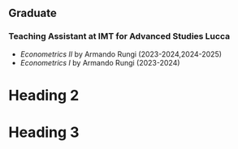 
## Graduate
### Teaching Assistant at IMT for Advanced Studies Lucca
- _Econometrics II_ by Armando Rungi (2023-2024,2024-2025)
- _Econometrics I_ by Armando Rungi (2023-2024)


Heading 2
======

Heading 3
======
